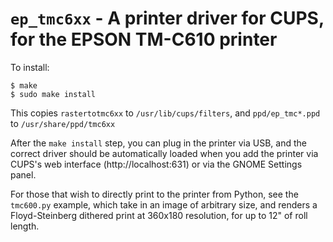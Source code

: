 # `ep_tmc6xx` - A printer driver for CUPS, for the EPSON TM-C610 printer

To install:

```
$ make
$ sudo make install
```

This copies `rastertotmc6xx` to `/usr/lib/cups/filters`, and `ppd/ep_tmc*.ppd` to
`/usr/share/ppd/tmc6xx`

After the `make install` step, you can plug in the printer via USB, and the correct
driver should be automatically loaded when you add the printer via CUPS's web interface
(http://localhost:631) or via the GNOME Settings panel.

For those that wish to directly print to the printer from Python, see the `tmc600.py`
example, which take in an image of arbitrary size, and renders a Floyd-Steinberg
dithered print at 360x180 resolution, for up to 12" of roll length.
